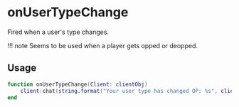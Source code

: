 # onUserTypeChange

Fired when a user's type changes.

!!! note
    Seems to be used when a player gets opped or deopped.

## Usage

```lua
function onUserTypeChange(Client: clientObj)
    client:chat(string.format("Your user type has changed OP: %s", client:isop()))
end
```
